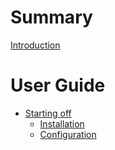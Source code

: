 # Summary

[Introduction](README.md)

# User Guide

- [Starting off](guide/README.md)
    - [Installation](guide/installation.md)
    - [Configuration](guide/configuration.md)
